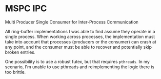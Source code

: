 # MSPC IPC
Multi Producer Single Consumer for Inter-Process Communication

All ring-buffer implementations I was able to find assume they operate in a single process. When working 
across processes, the implementation must take into account that processes (producers or the consumer) 
can crash at any point, and the consumer must be able to recover and potentially skip broken entries.

One possibility is to use a robust futex, but that requires `pthreads`. In my scenario, I'm unable to use 
pthreads and reimplementing the logic there is too brittle.

